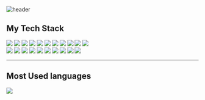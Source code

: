 
![header](https://capsule-render.vercel.app/api?type=waving&color=gradient&height=300%&section=header&text=hyeonGuen%20Gwak&fontSize=80&animation=twinkling)


<h2>My Tech Stack</h2>

<img src="https://img.shields.io/badge/html5-F05138?style=flat-square&logo=HTML5&logoColor=white"/> <img src="https://img.shields.io/badge/git-151515?style=flat-square&logo=git&logoColor=white"/> <img src="https://img.shields.io/badge/Golang-0040FF?style=flat-square&logo=go&logoColor=white"/> <img src="https://img.shields.io/badge/TypeScript-5882FA?style=flat-square&logo=TypeScript&logoColor=white"/> <img src="https://img.shields.io/badge/AngularJS-FF0000?style=flat-square&logo=AngularJS&logoColor=white"/> <img src="https://img.shields.io/badge/Npm-F78181?style=flat-square&logo=npm&logoColor=white"/>
<img src="https://img.shields.io/badge/Docker-2E64FE?style=flat-square&logo=docker&logoColor=white"/> <img src="https://img.shields.io/badge/CSS3-FE2EF7?style=flat-square&logo=css3&logoColor=white"/> <img src="https://img.shields.io/badge/Postman-FF8000?style=flat-square&logo=Postman&logoColor=white"/> <img src="https://img.shields.io/badge/MariaDB-04B4AE?style=flat-square&logo=MariaDB&logoColor=white"/> <img src="https://img.shields.io/badge/JavaScript-FFFF00?style=flat-square&logo=JavaScript&logoColor=white"/>  
<img src="https://img.shields.io/badge/Github-585858?style=flat-square&logo=Github&logoColor=white"/> <img src="https://img.shields.io/badge/Oracle-FF0040?style=flat-square&logo=Sass&logoColor=white"/> <img src="https://img.shields.io/badge/Sass-FF00FF?style=flat-square&logo=Oracle&logoColor=white"/> <img src="https://img.shields.io/badge/Rxjs-F781F3?style=flat-square&logo=Rxjs&logoColor=white"/> <img src="https://img.shields.io/badge/Node.js-01DF3A?style=flat-square&logo=Node.js&logoColor=white"/> <img src="https://img.shields.io/badge/NGINX-0B614B?style=flat-square&logo=NGINX&logoColor=white"/> <img src="https://img.shields.io/badge/Intellij-1C1C1C?style=flat-square&logo=intellijidea&logoColor=white"/> <img src="https://img.shields.io/badge/Slack-6A0888?style=flat-square&logo=slack&logoColor=white"/> <img src="https://img.shields.io/badge/VScode-0040FF?style=flat-square&logo=visualstudiocode&logoColor=white"/> <img src="https://img.shields.io/badge/MacOS-000000?style=flat-square&logo=macos&logoColor=white"/>

-------
<h2>Most Used languages</h2>

<img src="https://github-readme-stats.vercel.app/api/top-langs/?username=rgr3287&layout=compact"><br><br>
<!--<img src="https://github-readme-stats.vercel.app/api?username=rgr3287&show_icons=true">-->
